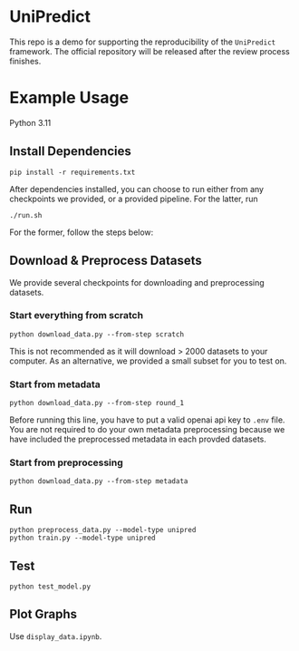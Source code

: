 # UniPredict

This repo is a demo for supporting the reproducibility of the `UniPredict` framework. The official repository will be released after the review process finishes.

# Example Usage
Python 3.11
## Install Dependencies
```
pip install -r requirements.txt
```
After dependencies installed, you can choose to run either from any checkpoints we provided, or a provided pipeline. For the latter, run

```
./run.sh
```
For the former, follow the steps below:

## Download & Preprocess Datasets
We provide several checkpoints for downloading and preprocessing datasets.

### Start everything from scratch
```
python download_data.py --from-step scratch
```
This is not recommended as it will download > 2000 datasets to your computer. As an alternative, we provided a small subset for you to test on.

### Start from metadata
```
python download_data.py --from-step round_1
```
Before running this line, you have to put a valid openai api key to `.env` file. You are not required to do your own metadata preprocessing because we have included the preprocessed metadata in each provded datasets.

### Start from preprocessing
```
python download_data.py --from-step metadata
```

## Run 
```
python preprocess_data.py --model-type unipred
python train.py --model-type unipred
```

## Test
```
python test_model.py
```

## Plot Graphs
Use `display_data.ipynb`.